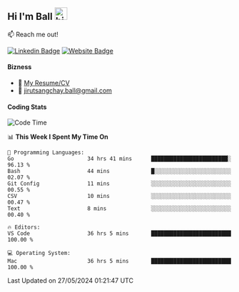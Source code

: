 ## Hi I'm Ball <img src="https://user-images.githubusercontent.com/1303154/88677602-1635ba80-d120-11ea-84d8-d263ba5fc3c0.gif" width="28px" height="28px" alt="hi">
 
:mailbox: Reach me out!

[![Linkedin Badge](https://img.shields.io/badge/-Jirut-0e76a8?style=flat&labelColor=0e76a8&logo=linkedin&logoColor=white)](https://www.linkedin.com/in/jirut-sangchay-338370251)
[![Website Badge](https://img.shields.io/badge/Website-184aa8?logo=website&logoColor=)](https://resume-jirut.web.app)

<!-- TODO: Add last video link -->
#### Bizness
- :paperclip: [My Resume/CV](https://github.com/Jirut01/Jirut01/blob/main/resume_jirut.pdf)
- :email: jirutsangchay.ball@gmail.com

#### Coding Stats


<!--START_SECTION:waka-->
![Code Time](http://img.shields.io/badge/Code%20Time-1%2C163%20hrs%2032%20mins-blue)

📊 **This Week I Spent My Time On** 

```text
💬 Programming Languages: 
Go                       34 hrs 41 mins      ████████████████████████░   96.13 % 
Bash                     44 mins             █░░░░░░░░░░░░░░░░░░░░░░░░   02.07 % 
Git Config               11 mins             ░░░░░░░░░░░░░░░░░░░░░░░░░   00.55 % 
CSV                      10 mins             ░░░░░░░░░░░░░░░░░░░░░░░░░   00.47 % 
Text                     8 mins              ░░░░░░░░░░░░░░░░░░░░░░░░░   00.40 % 

🔥 Editors: 
VS Code                  36 hrs 5 mins       █████████████████████████   100.00 % 

💻 Operating System: 
Mac                      36 hrs 5 mins       █████████████████████████   100.00 % 
```


 Last Updated on 27/05/2024 01:21:47 UTC
<!--END_SECTION:waka-->
